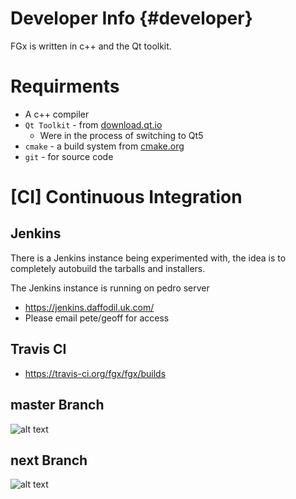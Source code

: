Developer Info   {#developer}
================

FGx is written in c++ and the Qt toolkit.

Requirments
==========================

- A c++ compiler
- `Qt Toolkit` - from [download.qt.io](http://download.qt.io/archive/qt/)
  - Were in the process of switching to Qt5
- `cmake` - a build system from [cmake.org](http://www.cmake.org/)
- `git` - for source code 


[CI] Continuous Integration 
==============================

Jenkins
-------------------------


There is a Jenkins instance being experimented with, the idea
is to completely autobuild the tarballs and installers.

The Jenkins instance is running on pedro server
- https://jenkins.daffodil.uk.com/
- Please email pete/geoff for access

Travis CI
-------------------------

- https://travis-ci.org/fgx/fgx/builds

master Branch
----------------
![alt text](https://travis-ci.org/fgx/fgx.svg?branch=master "Master")

next Branch
----------------
![alt text](https://travis-ci.org/fgx/fgx.svg?branch=next "Next")
